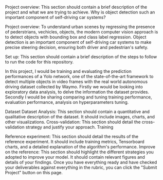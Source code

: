 Project overview: This section should contain a brief description of the project and what we are trying to achieve. Why is object detection such an important component of self-driving car systems?


Project overview: To understand urban scenes by regressing the presence of pederstrians, vechicles, objects, the modern computer vision approach is to detect objects with bounding box and class label regression.  Object detection is an important component of self-driving car systems to make precise steering decision, ensuring both driver and pedestrian's safety.  

Set up: This section should contain a brief description of the steps to follow to run the code for this repository.

In this project, I would be training and evaluating the prediction performances of a Yolo network, one of the state-of-the-art framework to detect multiple objects in video frames with the real world autonomous driving dataset collected by Waymo.  Firstly we would be looking into exploratory data analysis, to delve the information the dataset provides.  Secondly I would be sharing comparing and tuning training performance, evaluation performance, analysis on hyperparameters tuning.

Dataset
Dataset Analysis: This section should contain a quantitative and qualitative description of the dataset. It should include images, charts, and other visualizations.
Cross-validation: This section should detail the cross-validation strategy and justify your approach.
Training

Reference experiment: This section should detail the results of the reference experiment. It should include training metrics, Tensorboard charts, and a detailed explanation of the algorithm's performance.
Improve on the reference: This section should highlight the different strategies you adopted to improve your model. It should contain relevant figures and details of your findings.
Once you have everything ready and have checked your deliverables against everything in the rubric, you can click the "Submit Project" button on this page.
